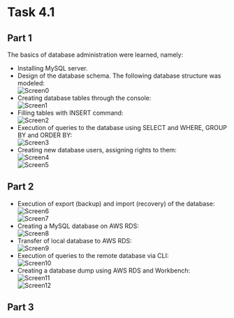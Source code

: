 # Task 4.1  

## Part 1  
 The basics of database administration were learned, namely:  
  - Installing MySQL server.  
  - Design of the database schema. The following database structure was modeled:  
  ![Screen0](./task_images/DB_schema.png)  
  - Creating database tables through the console:  
  ![Screen1](./task_images/Screenshot_1.png)  
  - Filling tables with INSERT command:  
  ![Screen2](./task_images/Screenshot_2.png)  
  - Execution of queries to the database using SELECT and WHERE, GROUP BY and ORDER BY:  
  ![Screen3](./task_images/Screenshot_3.png)  
  - Creating new database users, assigning rights to them:  
  ![Screen4](./task_images/Screenshot_4.png)  
  ![Screen5](./task_images/Screenshot_5.png)  

## Part 2  
 - Execution of export (backup) and import (recovery) of the database:  
 ![Screen6](./task_images/Screenshot_6.png)  
 ![Screen7](./task_images/Screenshot_7.png)  
 - Creating a MySQL database on AWS RDS:  
 ![Screen8](./task_images/Screenshot_8.png)  
 - Transfer of local database to AWS RDS:  
 ![Screen9](./task_images/Screenshot_9.png)  
 - Execution of queries to the remote database via CLI:  
 ![Screen10](./task_images/Screenshot_10.png)  
 - Creating a database dump using AWS RDS and Workbench:  
 ![Screen11](./task_images/Screenshot_11.png)  
 ![Screen12](./task_images/Screenshot_12.png)  

## Part 3  
